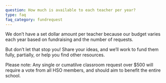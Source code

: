 ```yaml
---
question: How much is available to each teacher per year?
type: faq
faq_category: fundrequest
---
```

We don’t have a set dollar amount per teacher because our budget varies each year based on fundraising and the number of requests. 

But don’t let that stop you! Share your ideas, and we’ll work to fund them fully, partially, or help you find other resources.

Please note: Any single or cumatilve classroom request over $500 will require a vote from all HSO members, and should aim to benefit the entire school.